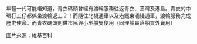 年輕一代可能唔知道，青衣碼頭曾經有渡輪服務往返青衣、荃灣及港島。青衣的中環打工仔都係坐渡輪返工？！而隨住北橋通車以及港鐵東涌綫通車，渡輪服務完成歷史使命。而青衣碼頭則供市民與小型船隻使用（同埋船員落船買外賣用）

圖片來源：維基百科
